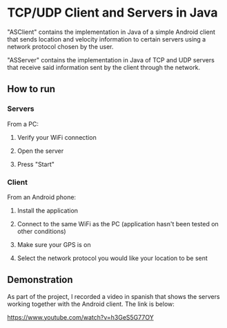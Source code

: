 # TCP/UDP Client and Servers in Java

"ASClient" contains the implementation in Java of a simple Android client that sends location and velocity information to certain servers using a network protocol chosen by the user. 

"ASServer" contains the implementation in Java of TCP and UDP servers that receive said information sent by the client through the network.

## How to run

### Servers

From a PC:

1. Verify your WiFi connection

2. Open the server

3. Press "Start"


### Client

From an Android phone:

1. Install the application

2. Connect to the same WiFi as the PC (application hasn't been tested on other conditions)

3. Make sure your GPS is on

4. Select the network protocol you would like your location to be sent

## Demonstration

As part of the project, I recorded a video in spanish that shows the servers working together with the Android client. The link is below:

https://www.youtube.com/watch?v=h3GeS5G77OY
